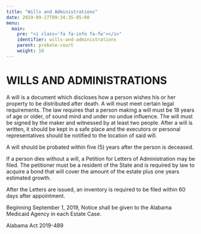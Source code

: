 ```yaml
---
title: "Wills and Administrations"
date: 2019-09-27T09:34:35-05:00
menu:
  main:
    pre: "<i class='fa fa-info fa-fw'></i>"
    identifier: wills-and-administrations
    parent: probate-court
    weight: 10
---
```

# WILLS AND ADMINISTRATIONS

A will is a document which discloses how a person wishes his or her property to
be distributed after death. A will must meet certain legal requirements. The law
requires that a person making a will must be 18 years of age or older, of sound
mind and under no undue influence. The will must be signed by the maker and
witnessed by at least two people. After a will is written, it should be kept in
a safe place and the executors or personal representatives should be notified to
the location of said will.

A will should be probated within five (5) years after the person is deceased. 

If a person dies without a will, a Petition for Letters of Administration may be
filed. The petitioner must be a resident of the State and is required by law to
acquire a bond that will cover the amount of the estate plus one years estimated
growth.

After the Letters are issued, an inventory is required to be filed within 60
days after appointment.

Beginning September 1, 2019, Notice shall be given to the Alabama Medicaid
Agency in each Estate Case. 

Alabama Act 2019-489